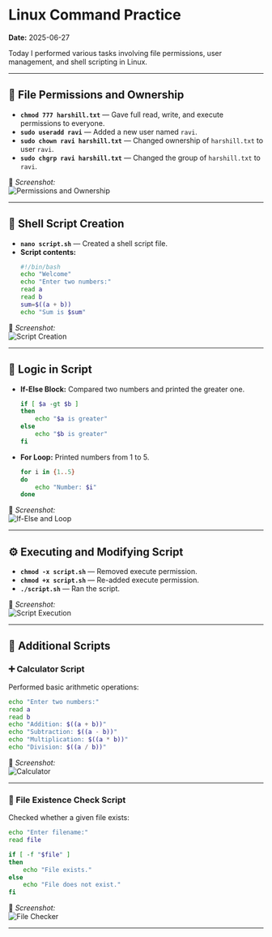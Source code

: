 # Linux Command Practice  
**Date:** 2025-06-27

Today I performed various tasks involving file permissions, user management, and shell scripting in Linux.

---

## 🔐 File Permissions and Ownership
- **`chmod 777 harshill.txt`** — Gave full read, write, and execute permissions to everyone.
- **`sudo useradd ravi`** — Added a new user named `ravi`.
- **`sudo chown ravi harshill.txt`** — Changed ownership of `harshill.txt` to user `ravi`.
- **`sudo chgrp ravi harshill.txt`** — Changed the group of `harshill.txt` to `ravi`.

📸 *Screenshot:*  
![Permissions and Ownership](images/) 

---

## 📝 Shell Script Creation
- **`nano script.sh`** — Created a shell script file.
- **Script contents:**
  ```bash
  #!/bin/bash
  echo "Welcome"
  echo "Enter two numbers:"
  read a
  read b
  sum=$((a + b))
  echo "Sum is $sum"
  ```

📸 *Screenshot:*  
![Script Creation](images/script_creation.png)

---

## 🧠 Logic in Script
- **If-Else Block:** Compared two numbers and printed the greater one.
  ```bash
  if [ $a -gt $b ]
  then
      echo "$a is greater"
  else
      echo "$b is greater"
  fi
  ```

- **For Loop:** Printed numbers from 1 to 5.
  ```bash
  for i in {1..5}
  do
      echo "Number: $i"
  done
  ```

📸 *Screenshot:*  
![If-Else and Loop](images/logic_blocks.png)

---

## ⚙️ Executing and Modifying Script
- **`chmod -x script.sh`** — Removed execute permission.
- **`chmod +x script.sh`** — Re-added execute permission.
- **`./script.sh`** — Ran the script.

📸 *Screenshot:*  
![Script Execution](images/script_execution.png)

---

## 🧮 Additional Scripts

### ➕ Calculator Script
Performed basic arithmetic operations:
```bash
echo "Enter two numbers:"
read a
read b
echo "Addition: $((a + b))"
echo "Subtraction: $((a - b))"
echo "Multiplication: $((a * b))"
echo "Division: $((a / b))"
```

📸 *Screenshot:*  
![Calculator](images/calculator_script.png)

---

### 📂 File Existence Check Script
Checked whether a given file exists:
```bash
echo "Enter filename:"
read file

if [ -f "$file" ]
then
    echo "File exists."
else
    echo "File does not exist."
fi
```

📸 *Screenshot:*  
![File Checker](images/file_check_script.png)

---
